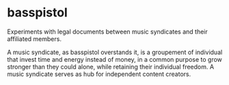 basspistol
==========

Experiments with legal documents between music syndicates and their affiliated members.

A music syndicate, as basspistol overstands it, is a groupement of individual that invest time and energy instead 
of money, in a common purpose to grow stronger than they could alone, while retaining their individual freedom. 
A music syndicate serves as hub for independent content creators.
